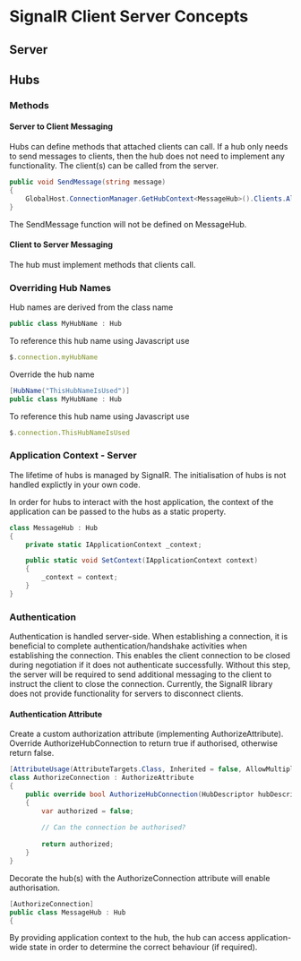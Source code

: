 # SignalR Client Server Concepts

## Server

## Hubs

### Methods

#### Server to Client Messaging

Hubs can define methods that attached clients can call. If a hub only needs to send messages to clients, then the hub does not need to implement any functionality. The client(s) can be called from the server.

```c#
public void SendMessage(string message)
{
    GlobalHost.ConnectionManager.GetHubContext<MessageHub>().Clients.All.SendMessage(message);
}
```

The SendMessage function will not be defined on MessageHub.

#### Client to Server Messaging

The hub must implement methods that clients call.

### Overriding Hub Names

Hub names are derived from the class name

```c#
public class MyHubName : Hub
```
To reference this hub name using Javascript use

```javascript
$.connection.myHubName
```

Override the hub name

```c#
[HubName("ThisHubNameIsUsed")]
public class MyHubName : Hub
```

To reference this hub name using Javascript use

```javascript
$.connection.ThisHubNameIsUsed
```

### Application Context - Server

The lifetime of hubs is managed by SignalR. The initialisation of hubs is not handled explictly in your own code.

In order for hubs to interact with the host application, the context of the application can be passed to the hubs as a static property.

```c#
class MessageHub : Hub
{
    private static IApplicationContext _context;

    public static void SetContext(IApplicationContext context)
    {
        _context = context;
    }
}
```

### Authentication

Authentication is handled server-side. When establishing a connection, it is beneficial to complete authentication/handshake activities when establishing the connection. This enables the client connection to be closed during negotiation if it does not authenticate successfully. Without this step, the server will be required to send additional messaging to the client to instruct the client to close the connection. Currently, the SignalR library does not provide functionality for servers to disconnect clients.

#### Authentication Attribute

Create a custom authorization attribute (implementing AuthorizeAttribute). Override AuthorizeHubConnection to return true if authorised, otherwise return false. 

```c#
[AttributeUsage(AttributeTargets.Class, Inherited = false, AllowMultiple = false)]
class AuthorizeConnection : AuthorizeAttribute
{
    public override bool AuthorizeHubConnection(HubDescriptor hubDescriptor, IRequest request)
    {
    	var authorized = false;
    	
    	// Can the connection be authorised?
    	
    	return authorized;
    }
}
```

Decorate the hub(s) with the AuthorizeConnection attribute will enable authorisation.

```c#
[AuthorizeConnection]
public class MessageHub : Hub
{
```

By providing application context to the hub, the hub can access application-wide state in order to determine the correct behaviour (if required).